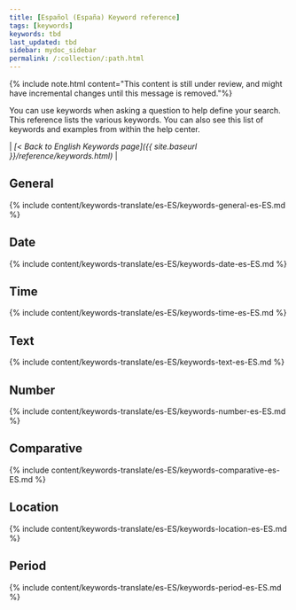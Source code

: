 ```yaml
---
title: [Español (España) Keyword reference]
tags: [keywords]
keywords: tbd
last_updated: tbd
sidebar: mydoc_sidebar
permalink: /:collection/:path.html
---
```

{% include note.html content="This content is still under review, and might have incremental changes until this message is removed."%}

You can use keywords when asking a question to help define your search. This
reference lists the various keywords. You can also see this list of keywords and
examples from within the help center.

| _[< Back to English Keywords page]({{ site.baseurl }}/reference/keywords.html)_ |

## General

{% include content/keywords-translate/es-ES/keywords-general-es-ES.md %}

## Date

{% include content/keywords-translate/es-ES/keywords-date-es-ES.md %}

## Time

{% include content/keywords-translate/es-ES/keywords-time-es-ES.md %}

## Text

{% include content/keywords-translate/es-ES/keywords-text-es-ES.md %}

## Number

{% include content/keywords-translate/es-ES/keywords-number-es-ES.md %}

## Comparative

{% include content/keywords-translate/es-ES/keywords-comparative-es-ES.md %}

## Location

{% include content/keywords-translate/es-ES/keywords-location-es-ES.md %}

## Period

{% include content/keywords-translate/es-ES/keywords-period-es-ES.md %}

<!-- ## Help

{% include content/keywords-translate/es-ES/keywords-help-es-ES.md %} -->
